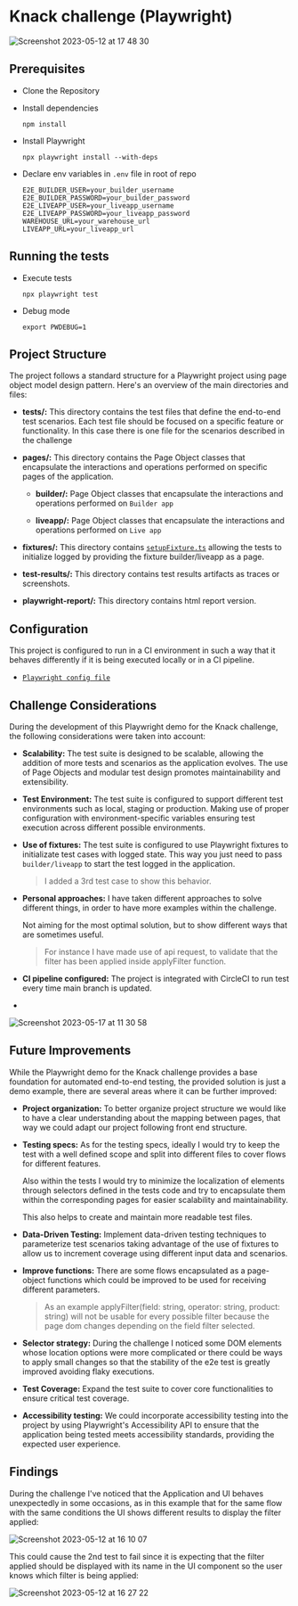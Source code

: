 # Knack challenge (Playwright)
![Screenshot 2023-05-12 at 17 48 30](https://github.com/javicrcls/playwright-demo/assets/20679501/af7b18a8-32f6-4c37-910b-7a146120e999)

## Prerequisites

-   Clone the Repository

-   Install dependencies

    `npm install`

- Install Playwright

    `npx playwright install --with-deps`

-   Declare env variables in `.env` file in root of repo

    ```
    E2E_BUILDER_USER=your_builder_username
    E2E_BUILDER_PASSWORD=your_builder_password
    E2E_LIVEAPP_USER=your_liveapp_username
    E2E_LIVEAPP_PASSWORD=your_liveapp_password
    WAREHOUSE_URL=your_warehouse_url
    LIVEAPP_URL=your_liveapp_url
    ```
    
## Running the tests

-   Execute tests

    `npx playwright test`

-   Debug mode

    `export PWDEBUG=1`


## Project Structure

The project follows a standard structure for a Playwright project using page object model design pattern. Here's an overview of the main directories and files:

* **tests/:** This directory contains the test files that define the end-to-end test scenarios. Each test file should be focused on a specific feature or functionality.
In this case there is one file for the scenarios described in the challenge

* **pages/:** This directory contains the Page Object classes that encapsulate the interactions and operations performed on specific pages of the application. 
    
    * **builder/:** Page Object classes that encapsulate the interactions and operations performed on `Builder app`

    * **liveapp/:** Page Object classes that encapsulate the interactions and operations performed on `Live app`

* **fixtures/:** This directory contains [`setupFixture.ts`](https://github.com/javicrcls/playwright-demo/blob/main/fixtures/setupFixture.ts) allowing the tests to initialize logged by providing the fixture builder/liveapp as a page.

* **test-results/:** This directory contains test results artifacts as traces or screenshots.

* **playwright-report/:** This directory contains html report version.

## Configuration

This project is configured to run in a CI environment in such a way that it behaves differently if it is being executed locally or in a CI pipeline. 

+ [`Playwright config file`](https://github.com/javicrcls/playwright-demo/blob/main/playwright.config.ts)
    
## Challenge Considerations

During the development of this Playwright demo for the Knack challenge, the following considerations were taken into account:

* **Scalability:** The test suite is designed to be scalable, allowing the addition of more tests and scenarios as the application evolves. The use of Page Objects and modular test design promotes maintainability and extensibility.

* **Test Environment:** The test suite is configured to support different test environments such as local, staging or production. Making use of proper configuration with environment-specific variables ensuring test execution across different possible environments.

* **Use of fixtures:** The test suite is configured to use Playwright fixtures to initializate test cases with logged state. This way you just need to pass `builder/liveapp` to start the test logged in the application.

    >I added a 3rd test case to show this behavior. 

* **Personal approaches:** I have taken different approaches to solve different things, in order to have more examples within the challenge. 

    Not aiming for the most optimal solution, but to show different ways that are sometimes useful.

    >For instance I have made use of api request, to validate that the filter has been applied inside applyFilter function. 

* **CI pipeline configured:** The project is integrated with CircleCI to run test every time main branch is updated.
* 
![Screenshot 2023-05-17 at 11 30 58](https://github.com/javicrcls/playwright-demo/assets/20679501/5a611a6e-d04a-4afb-8e5e-666247ec0046)

## Future Improvements
While the Playwright demo for the Knack challenge provides a base foundation for automated end-to-end testing, the provided solution is just a demo example, there are several areas where it can be further improved:

* **Project organization:** To better organize project structure we would like to have a clear understanding about the mapping between pages, that way we could adapt our project following front end structure.

* **Testing specs:** As for the testing specs, ideally I would try to keep the test with a well defined scope and split into different files to cover flows for different features.

    Also within the tests I would try to minimize the localization of elements through selectors defined in the tests code and try to encapsulate them within the corresponding pages for easier scalability and maintainability.

    This also helps to create and maintain more readable test files.


* **Data-Driven Testing:** Implement data-driven testing techniques to parameterize test scenarios taking advantage of the use of fixtures to allow us to increment coverage using different input data and scenarios.

* **Improve functions:** There are some flows encapsulated as a page-object functions which could be improved to be used for receiving different parameters.

    >As an example applyFilter(field: string, operator: string, product: string) will not be usable for every possible filter because the page dom changes depending on the field filter selected.

* **Selector strategy:** During the challenge I noticed some DOM elements whose location options were more complicated or there could be ways to apply small changes so that the stability of the e2e test is greatly improved avoiding flaky executions.

* **Test Coverage:** Expand the test suite to cover core functionalities to ensure critical test coverage.

* **Accessibility testing:** We could incorporate accessibility testing into the project by using Playwright's Accessibility API to ensure that the application being tested meets accessibility standards, providing the expected user experience.

## Findings

During the challenge I've noticed that the Application and UI behaves unexpectedly in some occasions, as in this example that for the same flow with the same conditions the UI shows different results to display the filter applied:

![Screenshot 2023-05-12 at 16 10 07](https://github.com/javicrcls/playwright-demo/assets/20679501/ab701245-eb62-4388-ad9e-b33e1afa4f57)

This could cause the 2nd test to fail since it is expecting that the filter applied should be displayed with its name in the UI component so the user knows which filter is being applied:

![Screenshot 2023-05-12 at 16 27 22](https://github.com/javicrcls/playwright-demo/assets/20679501/c1130ad8-8db4-4e90-8fbd-231b776407b5)


